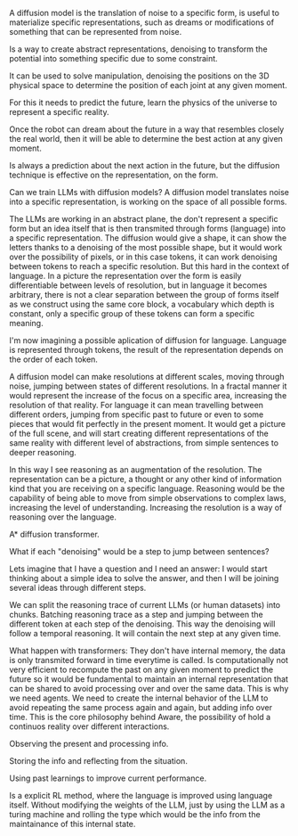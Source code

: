 A diffusion model is the translation of noise to a specific form, is useful to materialize specific representations, such as dreams or modifications of something that can be represented from noise.

Is a way to create abstract representations, denoising to transform the potential into something specific due to some constraint.

It can be used to solve manipulation, denoising the positions on the 3D physical space to determine the position of each joint at any given moment.

For this it needs to predict the future, learn the physics of the universe to represent a specific reality.

Once the robot can dream about the future in a way that resembles closely the real world, then it will be able to determine the best action at any given moment.

Is always a prediction about the next action in the future, but the diffusion technique is effective on the representation, on the form.

Can we train LLMs with diffusion models?
A diffusion model translates noise into a specific representation, is working on the space of all possible forms.

The LLMs are working in an abstract plane, the don't represent a specific form but an idea itself that is then transmited through forms (language) into a specific representation.
The diffusion would give a shape, it can show the letters thanks to a denoising of the most possible shape, but it would work over the possibility of pixels, or in this case tokens, it can work denoising between tokens to reach a specific resolution. But this hard in the context of language. In a picture the representation over the form is easily differentiable between levels of resolution, but in language  it becomes arbitrary, there is not a clear separation between the group of forms itself as we construct using the same core block, a vocabulary which depth is constant, only a specific group of these tokens can form a specific meaning.

I'm now imagining a possible aplication of diffusion for language. Language is represented through tokens, the result of the representation depends on the order of each token.

A diffusion model can make resolutions at different scales, moving through noise, jumping between states of different resolutions. In a fractal manner it would represent the increase of the focus on a specific area, increasing the resolution of that reality. For language it can mean travelling between different orders, jumping from specific past to future or even to some pieces that would fit perfectly in the present moment. It would get a picture of the full scene, and will start creating different representations of the same reality with different level of abstractions, from simple sentences to deeper reasoning.

In this way I see reasoning as an augmentation of the resolution. The representation can be a picture, a thought or any other kind of information kind that you are receiving on a specific language. Reasoning would be the capability of being able to move from simple observations to complex laws, increasing the level of understanding. Increasing the resolution is a way of reasoning over the language.

A* diffusion transformer.

What if each "denoising" would be a step to jump between sentences?

Lets imagine that I have a question and I need an answer:
I would start thinking about a simple idea to solve the answer, and then I will be joining several ideas through different steps.

We can split the reasoning trace of current LLMs (or human datasets) into chunks. Batching reasoning trace as a step and jumping between the different token at each step of the denoising.
This way the denoising will follow a temporal reasoning. It will contain the next step at any given time.

What happen with transformers:
They don't have internal memory, the data is only transmited forward in time everytime is called. Is computationally not very efficient to recompute the past on any given moment to predict the future so it would be fundamental to maintain an internal representation that can be shared to avoid processing over and over the same data. This is why we need agents. We need to create the internal behavior of the LLM to avoid repeating the same process again and again, but adding info over time. This is the core philosophy behind Aware, the possibility of hold a continuos reality over different interactions.

Observing the present and processing info.

Storing the info and reflecting from the situation.

Using past learnings to improve current performance.

Is a explicit RL method, where the language is improved using language itself. Without modifying the weights of the LLM, just by using the LLM as a turing machine and rolling the type which would be the info from the maintainance of this internal state.